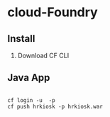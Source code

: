 # cloud-Foundry
## Install
1. Download CF CLI 
## Java App
<code>
cf login -u <user> -p <password>
cf push hrkiosk -p hrkiosk.war
</code>